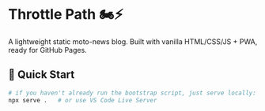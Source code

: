 # Throttle Path 🏍️⚡

A lightweight static moto-news blog. Built with vanilla HTML/CSS/JS + PWA, ready for GitHub Pages.

## 🚀 Quick Start

```bash
# if you haven't already run the bootstrap script, just serve locally:
npx serve .   # or use VS Code Live Server
